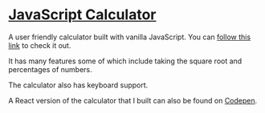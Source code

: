 # [JavaScript Calculator](https://devlana.github.io/playground/js-calculator/)

A user friendly calculator built with vanilla JavaScript. You can [follow this link](https://devlana.github.io/playground/js-calculator/) to check it out.

It has many features some of which include taking the square root and percentages of numbers.

The calculator also has keyboard support.

A React version of the calculator that I built can also be found on [Codepen](https://codepen.io/Ade_Lana/pen/RwNRgJa).
